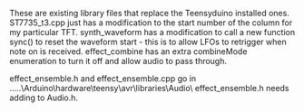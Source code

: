 These are existing library files that replace the Teensyduino installed ones. ST7735_t3.cpp just has a modification to the start number of the column for my particular TFT. synth_waveform has a modification to call a new function sync() to reset the waveform         start - this is to allow LFOs to retrigger when note on is received. effect_combine has an extra combineMode enumeration to turn it off and allow audio to pass through.

effect_ensemble.h and effect_ensemble.cpp go in .....\Arduino\hardware\teensy\avr\libraries\Audio\   effect_ensemble.h needs adding to Audio.h.
